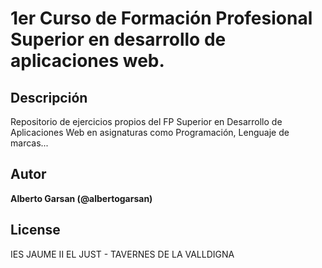 # 1er Curso de Formación Profesional Superior en desarrollo de aplicaciones web.

## Descripción
Repositorio de ejercicios propios del FP Superior en Desarrollo de Aplicaciones Web en asignaturas como Programación, Lenguaje de marcas...

## Autor
**Alberto Garsan (@albertogarsan)**

## License
IES JAUME II EL JUST - TAVERNES DE LA VALLDIGNA
